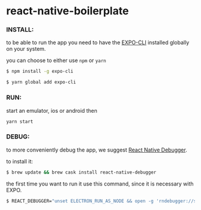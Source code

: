 # react-native-boilerplate

### INSTALL:

to be able to run the app you need to have the [EXPO-CLI](https://docs.expo.io/versions/v32.0.0/introduction/installation) installed globally on your system.

you can choose to either use `npm` or `yarn`

```bash
$ npm install -g expo-cli
```

```bash
$ yarn global add expo-cli
```

### RUN:

start an emulator, ios or android then

```bash
yarn start
```

### DEBUG:

to more conveniently debug the app, we suggest [React Native Debugger](https://github.com/jhen0409/react-native-debugger).

to install it:

```bash
$ brew update && brew cask install react-native-debugger
```

the first time you want to run it use this command, since it is necessary with EXPO.

```bash
$ REACT_DEBUGGER="unset ELECTRON_RUN_AS_NODE && open -g 'rndebugger://set-debugger-loc?port=19001' ||" npm start
```
